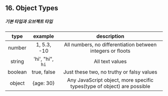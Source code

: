 
## 16. Object Types

##### 기본 타입과 오브젝트 타입

| type | example | description |
|:---:|:---:|:---:|
| number | 1, 5.3, -10 | All numbers, no differentiation between integers or floots |
| string | 'hi', "hi", `hi` | All text values |
| boolean | true, false | Just these two, no truthy or falsy values | 
| object | {age: 30} | Any JavaScript object, more specific types(type of object) are possible |
